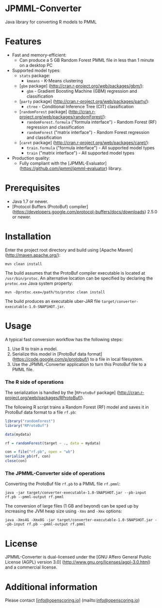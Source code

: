 JPMML-Converter
===============

Java library for converting R models to PMML

# Features #

* Fast and memory-efficient:
  * Can produce a 5 GB Random Forest PMML file in less than 1 minute on a desktop PC
* Supported model types:
  * `stats` package:
    * `kmeans` - K-Means clustering
  * [`gbm` package] (http://cran.r-project.org/web/packages/gbm/):
    * `gbm` - Gradient Boosting Machine (GBM) regression and classification
  * [`party` package] (http://cran.r-project.org/web/packages/party/):
    * `ctree` - Conditional Inference Tree (CIT) classification
  * [`randomForest` package] (http://cran.r-project.org/web/packages/randomForest/):
    * `randomForest.formula` ("formula interface") - Random Forest (RF) regression and classification
    * `randomForest` ("matrix interface") - Random Forest regression and classification
  * [`caret` package] (http://cran.r-project.org/web/packages/caret/):
    * `train.formula` ("formula interface") - All supported model types
    * `train` ("matrix interface") - All supported model types
* Production quality:
  * Fully compliant with the [JPMML-Evaluator] (https://github.com/jpmml/jpmml-evaluator) library.

# Prerequisites #

* Java 1.7 or newer.
* [Protocol Buffers (ProtoBuf) compiler] (https://developers.google.com/protocol-buffers/docs/downloads) 2.5.0 or newer.

# Installation #

Enter the project root directory and build using [Apache Maven] (http://maven.apache.org/):
```
mvn clean install
```

The build assumes that the ProtoBuf compiler executable is located at `/usr/bin/protoc`. An alternative location can be specified by declaring the `protoc.exe` Java system property:
```
mvn -Dprotoc.exe=/path/to/protoc clean install
```

The build produces an executable uber-JAR file `target/converter-executable-1.0-SNAPSHOT.jar`.

# Usage #

A typical fast conversion workflow has the following steps:

1. Use R to train a model.
2. Serialize this model in [ProtoBuf data format] (https://code.google.com/p/protobuf/) to a file in local filesystem.
3. Use the JPMML-Converter application to turn this ProtoBuf file to a PMML file.

### The R side of operations

The serialization is handled by the [`RProtoBuf` package] (http://cran.r-project.org/web/packages/RProtoBuf/).

The following R script trains a Random Forest (RF) model and saves it in ProtoBuf data format to a file `rf.pb`:
```R
library("randomForest")
library("RProtoBuf")

data(mydata)

rf = randomForest(target ~ ., data = mydata)

con = file("rf.pb", open = "wb")
serialize_pb(rf, con)
close(con)
```

### The JPMML-Converter side of operations

Converting the ProtoBuf file `rf.pb` to a PMML file `rf.pmml`:
```
java -jar target/converter-executable-1.0-SNAPSHOT.jar --pb-input rf.pb --pmml-output rf.pmml
```

The conversion of large files (1 GB and beyond) can be sped up by increasing the JVM heap size using `-Xms` and `-Xmx` options:
```
java -Xms4G -Xmx8G -jar target/converter-executable-1.0-SNAPSHOT.jar --pb-input rf.pb --pmml-output rf.pmml
```

# License #

JPMML-Converter is dual-licensed under the [GNU Affero General Public License (AGPL) version 3.0] (http://www.gnu.org/licenses/agpl-3.0.html) and a commercial license.

# Additional information #

Please contact [info@openscoring.io] (mailto:info@openscoring.io)